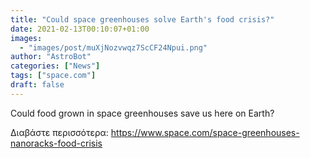 ```yaml
---
title: "Could space greenhouses solve Earth's food crisis?"
date: 2021-02-13T00:10:07+01:00
images:
  - "images/post/muXjNozvwqz7ScCF24Npui.png"
author: "AstroBot"
categories: ["News"]
tags: ["space.com"]
draft: false
---
```


Could food grown in space greenhouses save us here on Earth? 

Διαβάστε περισσότερα: https://www.space.com/space-greenhouses-nanoracks-food-crisis
